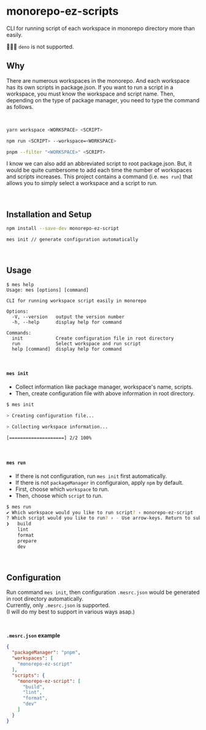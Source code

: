 # monorepo-ez-scripts

CLI for running script of each workspace in monorepo directory more than easily.

🙅🏻‍♀️ `deno` is not supported.

## Why

There are numerous workspaces in the monorepo. And each workspace has its own scripts in package.json.
If you want to run a script in a workspace, you must know the workspace and script name. Then, depending on the type of package manager, you need to type the command as follows.

<br/>

```bash
yarn workspace <WORKSPACE> <SCRIPT>

npm run <SCRIPT> --workspace=<WORKSPACE>

pnpm --filter "<WORKSPACE>" <SCRIPT>
```

I know we can also add an abbreviated script to root package.json. But, it would be quite cumbersome to add each time the number of workspaces and scripts increases. This project contains a command (i.e. `mes run`) that allows you to simply select a workspace and a script to run.

<br/>

## Installation and Setup

```bash
npm install --save-dev monorepo-ez-script
```

```bash
mes init // generate configuration automatically
```

<br/>

## Usage

```
$ mes help
Usage: mes [options] [command]

CLI for running workspace script easily in monorepo

Options:
  -V, --version   output the version number
  -h, --help      display help for command

Commands:
  init            Create configuration file in root directory
  run             Select workspace and run script
  help [command]  display help for command
```

<br/>

#### `mes init`

- Collect information like package manager, workspace's name, scripts.
- Then, create configuration file with above information in root directory.

```bash
$ mes init

> Creating configuration file...

> Collecting workspace information...

[====================] 2/2 100%
```

<br/>

#### `mes run`

- If there is not configuration, run `mes init` first automatically.
- If there is not `packageManager` in configuraion, apply `npm` by default.
- First, choose which `workspace` to run.
- Then, choose which `script` to run.

```bash
$ mes run
✔ Which workspace would you like to run script? › monorepo-ez-script
? Which script would you like to run? › - Use arrow-keys. Return to submit.
❯   build
    lint
    format
    prepare
    dev
```

<br/>

## Configuration

Run command `mes init`, then configuration `.mesrc.json` would be generated in root directory automatically.  
Currently, only `.mesrc.json` is supported.  
(I will do my best to support in various ways asap.)

<br/>

**`.mesrc.json` example**

```JSON
{
  "packageManager": "pnpm",
  "workspaces": [
    "monorepo-ez-script"
  ],
  "scripts": {
    "monorepo-ez-script": [
      "build",
      "lint",
      "format",
      "dev"
    ]
  }
}
```
